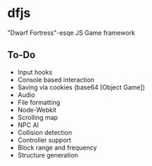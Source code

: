 dfjs
====

"Dwarf Fortress"-esqe JS Game framework

To-Do
-----

- Input hooks
- Console based interaction
- Saving via cookies (base64 [Object Game])
- Audio
- File formatting
- Node-Webkit
- Scrolling map
- NPC AI
- Collision detection
- Controller support
- Block range and frequency
- Structure generation